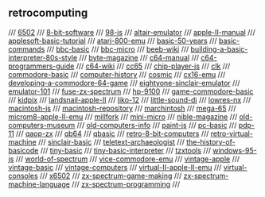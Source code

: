 ## retrocomputing

/// [6502](http://6502.org/)
/// [8-bit-software](http://8bs.com/)
/// [98-js](https://98.js.org/)
/// [altair-emulator](https://s2js.com/altair/)
/// [apple-II-manual](https://archive.org/details/apple-ii-basic-programming/page/n17/mode/2up)
/// [applesoft-basic-tutorial](http://www.hoist-point.com/applesoft_basic_tutorial.htm)
/// [atari-800-emu](http://atarimac.com/)
/// [basic-50-years](https://time.com/69316/basic/)
/// [basic-commands](https://www.dartmouth.edu/basicfifty/commands.html)
/// [bbc-basic](http://www.bbcbasic.co.uk/bbcbasic.html)
/// [bbc-micro](https://bbcmic.ro/)
/// [beeb-wiki](http://beebwiki.mdfs.net/Main_Page)
/// [building-a-basic-interpreter-80s-style](https://able.bio/kerrishotts/building-a-basic-interpreter-80s-style--79a9d703)
/// [byte-magazine](https://archive.org/details/byte-magazine)
/// [c64-manual](https://www.lemon64.com/manual/)
/// [c64-programmers-guide](http://www.retro8bitcomputers.co.uk/Downloads/Commodore64ProgrammersReferenceGuide)
/// [c64-wiki](https://www.c64-wiki.com/)
/// [cc65](https://www.cc65.org/)
/// [chip-player-js](https://github.com/mmontag/chip-player-js)
/// [clk](https://github.com/TomHarte/CLK)
/// [commodore-basic](https://twobithistory.org/2018/09/02/learning-basic.html)
/// [computer-history](https://learn.g2.com/history-of-computers)
/// [cosmic](https://github.com/clbx/Cosmic)
/// [cx16-emu](https://www.commanderx16.com/emulator/x16emu.html)
/// [developing-a-commodore-64-game](http://www.retrogamescollector.com/the-bear-essentials-developing-a-commodore-64-game/)
/// [eightyone-sinclair-emulator](https://sourceforge.net/projects/eightyone-sinclair-emulator/)
/// [emulator-101](http://www.emulator101.com/welcome.html)
/// [fuse-zx-spectrum](http://fuse-emulator.sourceforge.net/)
/// [hp-9100](https://hp9100.info/)
/// [game-commodore-basic](http://tomasp.net/commodore64/)
/// [kidpix](https://kidpix.app/)
/// [landsnail-apple-II](https://www.landsnail.com/index.html)
/// [liko-12](https://github.com/LIKO-12/LIKO-12)
/// [little-sound-dj](https://www.littlesounddj.com/lsd/index.php)
/// [lowres-nx](https://lowresnx.inutilis.com/)
/// [macintosh-js](https://github.com/felixrieseberg/macintosh.js)
/// [macintosh-repository](https://www.macintoshrepository.org/)
/// [marchintosh](https://www.marchintosh.com/)
/// [mega-65](https://mega65.org/)
/// [microm8-apple-II-emu](https://paleotronic.com/software/microm8/)
/// [millfork](https://github.com/KarolS/millfork)
/// [mini-micro](https://joestrout.itch.io/mini-micro)
/// [nible-magazine](https://nibble-magazine.com/)
/// [old-computers-museum](https://www.old-computers.com/museum/default.asp)
/// [old-computers-info](http://oldcomputer.info/)
/// [paint-js](https://jspaint.app/#local:68e187540cb32)
/// [pc-basic](https://github.com/robhagemans/pcbasic)
/// [pdp-11](https://www.pdp-11.nl/)
/// [qaop-zx](http://torinak.com/qaop)
/// [qb64](https://www.qb64.org/portal/)
/// [qbasic](https://www.qbasic.net)
/// [retro-8-bit-computers](http://www.retro8bitcomputers.co.uk)
/// [retro-virtual-machine](http://www.retrovirtualmachine.org/en/)
/// [sinclair-basic](https://worldofspectrum.org/ZXBasicManual/)
/// [teletext-archaeologist](https://teletextarchaeologist.org/)
/// [the-history-of-basicode](https://www.hobbyscoop.nl/the-history-of-basicode/)
/// [tiny-basic](https://www.tinybasic.de/index.htm)
/// [tiny-basic-interpreter](https://github.com/tinkerlog/tiny_basic)
/// [tzxtools](https://shredzone.org/docs/tzxtools/index.html)
/// [windows-95-js](https://github.com/felixrieseberg/windows95)
/// [world-of-spectrum](https://worldofspectrum.org/)
/// [vice-commodore-emu](https://vice-emu.sourceforge.io/)
/// [vintage-apple](https://vintageapple.org/byte/)
/// [vintage-basic](http://www.vintage-basic.net/index.html)
/// [vintage-computers](http://www.vintage-computer.com/index.php)
/// [virtual-II-apple-II-emu](https://www.virtualii.com/)
/// [virtual-consoles](https://virtualconsoles.com/)
/// [x6502](https://github.com/haldean/x6502)
/// [zx-spectrum-game-making](http://www.retro8bitcomputers.co.uk/Books/SpectrumBookOfGamesThe)
/// [zx-spectrum-machine-language](http://www.retro8bitcomputers.co.uk/Books/SpectrumMachineLanguageForTheAbsoluteBeginner)
/// [zx-spectrum-programming](http://www.retro8bitcomputers.co.uk/Books/StepByStepProgrammingZXSpectrumBookOne)
///

